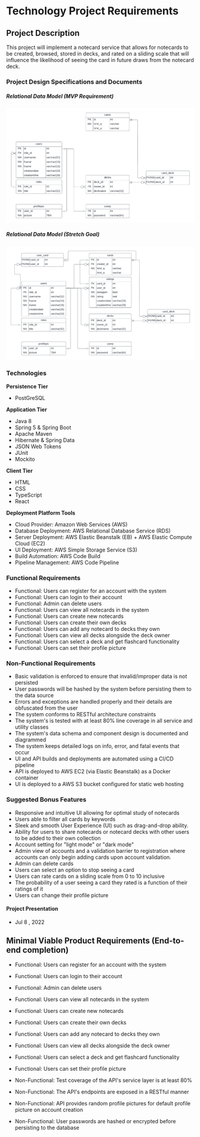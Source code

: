 # Technology Project Requirements

## Project Description

This project will implement a notecard service that allows for notecards to be created, browsed, stored in decks, and rated on a sliding scale that will influence the likelihood of seeing the card in future draws from the notecard deck. 

### Project Design Specifications and Documents

##### Relational Data Model (MVP Requirement)
![Relational Model](https://raw.githubusercontent.com/220509-web-dev/FoundationProject-Josiah/main/Project%202/imgs/notecardERDmvp.png)

##### Relational Data Model (Stretch Goal)
![Relational Model](https://raw.githubusercontent.com/220509-web-dev/FoundationProject-Josiah/main/Project%202/imgs/notecardERDbonus.png)

### Technologies

**Persistence Tier**
- PostGreSQL

**Application Tier**
- Java 8
- Spring 5 & Spring Boot
- Apache Maven
- Hibernate & Spring Data
- JSON Web Tokens
- JUnit
- Mockito

**Client Tier**
- HTML
- CSS
- TypeScript
- React

**Deployment Platform Tools**
- Cloud Provider: Amazon Web Services (AWS)
- Database Deployment: AWS Relational Database Service (RDS)
- Server Deployment: AWS Elastic Beanstalk (EB) + AWS Elastic Compute Cloud (EC2)
- UI Deployment: AWS Simple Storage Service (S3)
- Build Automation: AWS Code Build
- Pipeline Management: AWS Code Pipeline

### Functional Requirements

- Functional: Users can register for an account with the system
- Functional: Users can login to their account
- Functional: Admin can delete users
- Functional: Users can view all notecards in the system
- Functional: Users can create new notecards
- Functional: Users can create their own decks
- Functional: Users can add any notecard to decks they own
- Functional: Users can view all decks alongside the deck owner
- Functional: Users can select a deck and get flashcard functionality
- Functional: Users can set their profile picture 

### Non-Functional Requirements

- Basic validation is enforced to ensure that invalid/improper data is not persisted
- User passwords will be hashed by the system before persisting them to the data source
- Errors and exceptions are handled properly and their details are obfuscated from the user
- The system conforms to RESTful architecture constraints
- The system's is tested with at least 80% line coverage in all service and utility classes
- The system's data schema and component design is documented and diagrammed 
- The system keeps detailed logs on info, error, and fatal events that occur 
- UI and API builds and deployments are automated using a CI/CD pipeline
- API is deployed to AWS EC2 (via Elastic Beanstalk) as a Docker container
- UI is deployed to a AWS S3 bucket configured for static web hosting

### Suggested Bonus Features
- Responsive and intuitive UI allowing for optimal study of notecards
- Users able to filter all cards by keywords
- Sleek and smooth User Experience (UI) such as drag-and-drop ability.
- Ability for users to share notecards or notecard decks with other users to be added to their own collection
- Account setting for "light mode" or "dark mode"
- Admin view of accounts and a validation barrier to registration where accounts can only begin adding cards upon account validation.
- Admin can delete cards
- Users can select an option to stop seeing a card 
- Users can rate cards on a sliding scale from 0 to 10 inclusive
- The probability of a user seeing a card they rated is a function of their ratings of it
- Users can change their profile picture

#### Project Presentation 
- Jul 8 , 2022

## Minimal Viable Product Requirements (End-to-end completion)

- Functional: Users can register for an account with the system
- Functional: Users can login to their account
- Functional: Admin can delete users
- Functional: Users can view all notecards in the system
- Functional: Users can create new notecards
- Functional: Users can create their own decks
- Functional: Users can add any notecard to decks they own
- Functional: Users can view all decks alongside the deck owner
- Functional: Users can select a deck and get flashcard functionality
- Functional: Users can set their profile picture 

- Non-Functional: Test coverage of the API's service layer is at least 80%
- Non-Functional: The API's endpoints are exposed in a RESTful manner
- Non-Functional: API provides random profile pictures for default profile picture on account creation
- Non-Functional: User passwords are hashed or encrypted before persisting to the database

